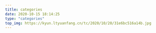 ```yaml
---
title: categories
date: 2020-10-15 18:14:25
type: "categories"
top_img: https://kyun.ltyuanfang.cn/tc/2020/10/20/31e6bc516a14b.jpg 
---
```



